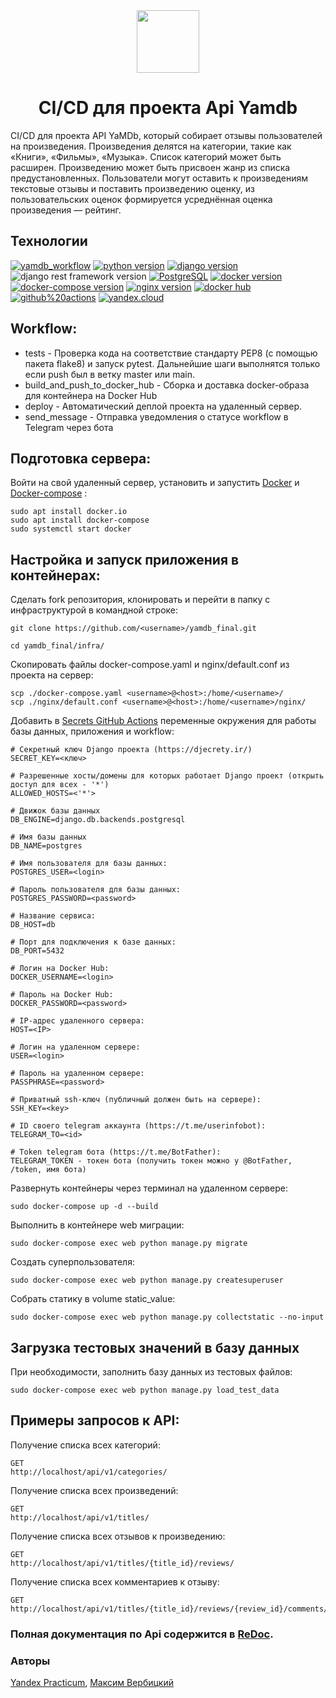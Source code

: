 <div id="header" align="center">
  <img src="https://media.giphy.com/media/l41lRVmlnknDV3n9u/giphy.gif" width="100"/>
</div>

# <div align="center"> CI/CD для проекта Api Yamdb </div>
CI/CD для проекта API YaMDb, который собирает отзывы пользователей на произведения. Произведения делятся на категории, такие как «Книги», «Фильмы», «Музыка». Список категорий может быть расширен. Произведению может быть присвоен жанр из списка предустановленных. Пользователи могут оставить к произведениям текстовые отзывы и поставить произведению оценку, из пользовательских оценок формируется усреднённая оценка произведения — рейтинг.


## Технологии
[![yamdb_workflow](https://github.com/maxxtor/yamdb_final/actions/workflows/yamdb_workflow.yml/badge.svg?branch=master&event=push)](https://github.com/maxxtor/yamdb_final/actions/workflows/yamdb_workflow.yml)
[![python version](https://img.shields.io/badge/Python-3.7-green)](https://www.python.org/)
[![django version](https://img.shields.io/badge/Django-2.2-green)](https://www.djangoproject.com/)
![django rest framework version](https://img.shields.io/badge/Django%20REST%20Framework-3.2.14-green)
[![PostgreSQL](https://img.shields.io/badge/PostgresSQL-13.0-green)](https://www.postgresql.org/)
[![docker version](https://img.shields.io/badge/Docker-20.10-green)](https://www.docker.com/)
[![docker-compose version](https://img.shields.io/badge/Docker--Compose-3.8-green)](https://www.docker.com/)
[![nginx version](https://img.shields.io/badge/Nginx-%201.18-green)](https://nginx.org/ru/)
[![docker hub](https://img.shields.io/badge/-Docker%20Hub-464646?style=flat&logo=Docker&logoColor=56C0C0&color=515151)](https://www.docker.com/products/docker-hub)
[![github%20actions](https://img.shields.io/badge/-GitHub%20Actions-464646?style=flat&logo=GitHub%20actions&logoColor=56C0C0&color=515151)](https://github.com/features/actions)
[![yandex.cloud](https://img.shields.io/badge/-Yandex.Cloud-464646?style=flat&logo=Yandex.Cloud&logoColor=56C0C0&color=515151)](https://cloud.yandex.ru/)


## Workflow:
* tests - Проверка кода на соответствие стандарту PEP8 (с помощью пакета flake8) и запуск pytest. Дальнейшие шаги выполнятся только если push был в ветку master или main.
* build_and_push_to_docker_hub - Сборка и доставка docker-образа для контейнера на Docker Hub
* deploy - Автоматический деплой проекта на удаленный сервер.
* send_message - Отправка уведомления о статусе workflow в Telegram через бота


## Подготовка сервера:
Войти на свой удаленный сервер, установить и запустить [Docker](https://docs.docker.com/engine/install/) и [Docker-compose](https://docs.docker.com/compose/install/) :
```
sudo apt install docker.io
sudo apt install docker-compose
sudo systemctl start docker
```


## Настройка и запуск приложения в контейнерах:
Сделать fork репозитория, клонировать и перейти в папку с инфраструктурой в командной строке:
```
git clone https://github.com/<username>/yamdb_final.git
```
```
cd yamdb_final/infra/
```
Скопировать файлы docker-compose.yaml и nginx/default.conf из проекта на сервер:
```
scp ./docker-compose.yaml <username>@<host>:/home/<username>/
scp ./nginx/default.conf <username>@<host>:/home/<username>/nginx/
```
Добавить в [Secrets GitHub Actions](https://github.com/<username>/yamdb_final/settings/secrets/actions) переменные окружения для работы базы данных, приложения и workflow:
```
# Cекретный ключ Django проекта (https://djecrety.ir/)
SECRET_KEY=<ключ>

# Разрешенные хосты/домены для которых работает Django проект (открыть доступ для всех - '*')
ALLOWED_HOSTS=<'*'>

# Движок базы данных
DB_ENGINE=django.db.backends.postgresql

# Имя базы данных
DB_NAME=postgres

# Имя пользователя для базы данных:
POSTGRES_USER=<login>

# Пароль пользователя для базы данных:
POSTGRES_PASSWORD=<password>

# Название сервиса:
DB_HOST=db

# Порт для подключения к базе данных:
DB_PORT=5432

# Логин на Docker Hub:
DOCKER_USERNAME=<login>

# Пароль на Docker Hub:
DOCKER_PASSWORD=<password>

# IP-адрес удаленного сервера:
HOST=<IP>

# Логин на удаленном сервере:
USER=<login>

# Пароль на удаленном сервере:
PASSPHRASE=<password>

# Приватный ssh-ключ (публичный должен быть на сервере):
SSH_KEY=<key>

# ID своего telegram аккаунта (https://t.me/userinfobot):
TELEGRAM_TO=<id> 

# Token telegram бота (https://t.me/BotFather):
TELEGRAM_TOKEN - токен бота (получить токен можно у @BotFather, /token, имя бота)
```

Развернуть контейнеры через терминал на удаленном сервере:
```
sudo docker-compose up -d --build
```

Выполнить в контейнере web миграции:
```
sudo docker-compose exec web python manage.py migrate
```

Создать суперпользователя:
```
sudo docker-compose exec web python manage.py createsuperuser
```

Собрать статику в volume static_value:
```
sudo docker-compose exec web python manage.py collectstatic --no-input
```


## Загрузка тестовых значений в базу данных

При необходимости, заполнить базу данных из тестовых файлов:
```
sudo docker-compose exec web python manage.py load_test_data
```


## Примеры запросов к API:

Получение списка всех категорий:
```
GET
http://localhost/api/v1/categories/
```

Получение списка всех произведений:
```
GET
http://localhost/api/v1/titles/
```

Получение списка всех отзывов к произведению:
```
GET
http://localhost/api/v1/titles/{title_id}/reviews/
```

Получение списка всех комментариев к отзыву:
```
GET
http://localhost/api/v1/titles/{title_id}/reviews/{review_id}/comments/
```

### Полная документация по Api содержится в [ReDoc](http://localhost/redoc/).

### Авторы
[Yandex Practicum], [Максим Вербицкий]

[//]: #

   [Yandex Practicum]: <https://practicum.yandex.ru/>
   [Максим Вербицкий]: <https://github.com/mAXxtor>

